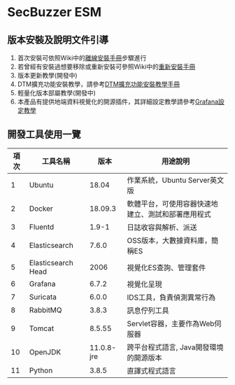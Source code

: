# SecBuzzer ESM  


## 版本安裝及說明文件引導

1. 首次安裝可依照Wiki中的[離線安裝手冊](https://github.com/secbuzzer/DetectionEdge/wiki/SecBuzzer-ESM%E9%9B%A2%E7%B7%9A%E5%AE%89%E8%A3%9D%E6%89%8B%E5%86%8A)步驟進行
2. 若曾經有安裝過想要移除或重新安裝可參照Wiki中的[重新安裝手冊](https://github.com/secbuzzer/DetectionEdge/wiki/SecBuzzer-ESM%E9%87%8D%E6%96%B0%E5%AE%89%E8%A3%9D%E6%89%8B%E5%86%8A)
3. 版本更新教學(開發中)
4. DTM擴充功能安裝教學，請參考[DTM擴充功能安裝教學手冊](https://github.com/secbuzzer/DetectionEdge/wiki/DTM%E6%93%B4%E5%85%85%E5%8A%9F%E8%83%BD%E5%AE%89%E8%A3%9D%E6%95%99%E5%AD%B8%E6%89%8B%E5%86%8A)
5. 輕量化版本部屬教學(開發中)
6. 本產品有提供地端資料視覺化的開源插件，其詳細設定教學請參考[Grafana設定教學](https://github.com/secbuzzer/DetectionEdge/wiki/Granfana%E6%8F%92%E4%BB%B6%E8%A8%AD%E5%AE%9A%E6%95%99%E5%AD%B8)

## 開發工具使用一覽

|項次|工具名稱          |  版本      | 用途說明                                        |
|---|------------------|------------|------------------------------------------------|
| 1 |Ubuntu            | 18.04      | 作業系統，Ubuntu Server英文版                   |
| 2 |Docker            | 18.09.3    | 軟體平台，可使用容器快速地建立、測試和部署應用程式 |
| 3 |Fluentd           | 1.9-1      | 日誌收容與解析、派送                             |
| 4 |Elasticsearch     | 7.6.0      | OSS版本，大數據資料庫，簡稱ES                    |
| 5 |Elasticsearch Head| 2006       | 視覺化ES查詢、管理套件                           |
| 6 |Grafana           | 6.7.2      | 視覺化呈現                                      |
| 7 |Suricata          | 6.0.0      | IDS工具，負責偵測異常行為                        |
| 8 |RabbitMQ          | 3.8.3      | 訊息佇列工具                                    |
| 9 |Tomcat            | 8.5.55     | Servlet容器，主要作為Web伺服器                   |
|10 |OpenJDK           | 11.0.8-jre | 跨平台程式語言, Java開發環境的開源版本            |
|11 |Python            | 3.8.5      | 直譯式程式語言                                  |

